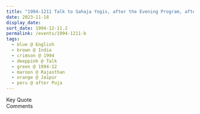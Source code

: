 ```yaml
---
title: "1994-1211 Talk to Sahaja Yogis, after the Evening Program, after Śhrī Ādi Śhakti Pūjā, Jaipur, Rajasthan, India"
date: 2023-11-18
display_date: 
sort_date: 1994-12-11.2
permalink: /events/1994-1211-b
tags:
  - blue @ English
  - brown @ India
  - crimson @ 1994
  - deeppink @ Talk
  - green @ 1994-12
  - maroon @ Rajasthan
  - orange @ Jaipur
  - peru @ after Puja
---
```


<wave-list>
  <list-title color="green" width="75">Key Quote</list-title>
  <list-item color="BlanchedAlmond"  width="200"></list-item>
  <list-item color="Lavender"></list-item>
  <list-item color="BlanchedAlmond"></list-item>
</wave-list>

<br>

<wave-list>
  <list-title color="green" width="75">Comments</list-title>
  <list-item color="BlanchedAlmond"  width="200"></list-item>
  <list-item color="Lavender"></list-item>
  <list-item color="BlanchedAlmond"></list-item>
</wave-list>